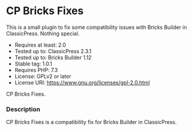 # CP Bricks Fixes

This is a small plugin to fix some compatibility issues with Bricks Builder in ClassicPress.
Nothing special.

- Requires at least: 2.0
- Tested up to: ClassicPress 2.3.1
- Tested up to: Bricks Builder  1.12
- Stable tag: 1.0.1
- Requires PHP: 7.3
- License: GPLv2 or later
- License URI: https://www.gnu.org/licenses/gpl-2.0.html

CP Bricks Fixes.

### Description

CP Bricks Fixes is a compatibility fix for Bricks Builder in ClassicPress.
